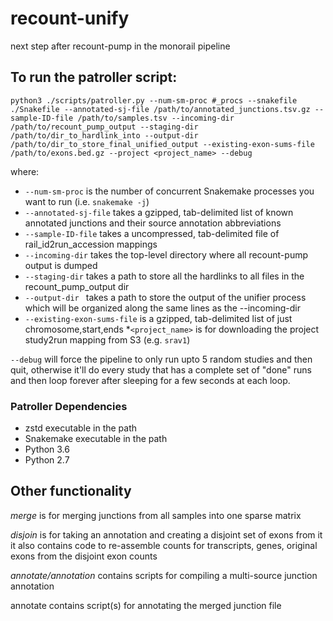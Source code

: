 # recount-unify
next step after recount-pump in the monorail pipeline

## To run the patroller script:
`python3 ./scripts/patroller.py --num-sm-proc #_procs --snakefile ./Snakefile --annotated-sj-file /path/to/annotated_junctions.tsv.gz --sample-ID-file /path/to/samples.tsv --incoming-dir /path/to/recount_pump_output --staging-dir /path/to/dir_to_hardlink_into --output-dir /path/to/dir_to_store_final_unified_output --existing-exon-sums-file /path/to/exons.bed.gz --project <project_name> --debug`

where:
* `--num-sm-proc` is the number of concurrent Snakemake processes you want to run (i.e. `snakemake -j`)
* `--annotated-sj-file` takes a gzipped, tab-delimited list of known annotated junctions and their source annotation abbreviations
* `--sample-ID-file` takes a uncompressed, tab-delimited file of rail_id2run_accession mappings
* `--incoming-dir` takes the top-level directory where all recount-pump output is dumped
* `--staging-dir` takes a path to store all the hardlinks to all files in the recount_pump_output dir
* `--output-dir ` takes a path to store the output of the unifier process which will be organized along the same lines as the --incoming-dir
* `--existing-exon-sums-file` is a gzipped, tab-delimited list of just chromosome,start,ends
*`<project_name>` is for downloading the project study2run mapping from S3 (e.g. `srav1`)

`--debug` will force the pipeline to only run upto 5 random studies and then quit, otherwise it'll do every study that
has a complete set of "done" runs and then loop forever after sleeping for a few seconds at each loop.

### Patroller Dependencies
* zstd executable in the path
* Snakemake executable in the path
* Python 3.6
* Python 2.7

## Other functionality

*merge* is for merging junctions from all samples into one sparse matrix

*disjoin* is for taking an annotation and creating a disjoint set of exons from it
it also contains code to re-assemble counts for transcripts, genes, original exons from the disjoint exon counts

*annotate/annotation* contains scripts for compiling a multi-source junction annotation

annotate contains script(s) for annotating the merged junction file
